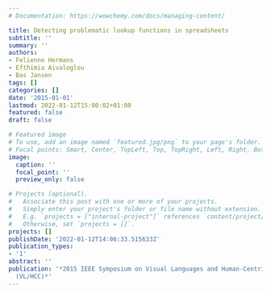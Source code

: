 ```yaml
---
# Documentation: https://wowchemy.com/docs/managing-content/

title: Detecting problematic lookup functions in spreadsheets
subtitle: ''
summary: ''
authors:
- Felienne Hermans
- Efthimia Aivaloglou
- Bas Jansen
tags: []
categories: []
date: '2015-01-01'
lastmod: 2022-01-12T15:00:02+01:00
featured: false
draft: false

# Featured image
# To use, add an image named `featured.jpg/png` to your page's folder.
# Focal points: Smart, Center, TopLeft, Top, TopRight, Left, Right, BottomLeft, Bottom, BottomRight.
image:
  caption: ''
  focal_point: ''
  preview_only: false

# Projects (optional).
#   Associate this post with one or more of your projects.
#   Simply enter your project's folder or file name without extension.
#   E.g. `projects = ["internal-project"]` references `content/project/deep-learning/index.md`.
#   Otherwise, set `projects = []`.
projects: []
publishDate: '2022-01-12T14:06:33.515633Z'
publication_types:
- '1'
abstract: ''
publication: '*2015 IEEE Symposium on Visual Languages and Human-Centric Computing
  (VL/HCC)*'
---
```

